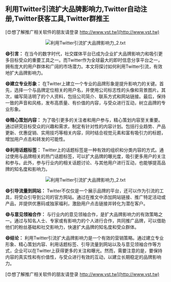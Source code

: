## **利用Twitter引流扩大品牌影响力,Twitter自动注册,Twitter获客工具,Twitter群推王**

[😍想了解推广相关软件的朋友请登录 http://www.vst.tw](http://www.vst.tw)

 <center><img src="https://vst.tw/MP4/tuiguang/png/1.png" alt="利用Twitter引流扩大品牌影响力_2.txt"></center>

**😄引言：**
在当今的数字时代，社交媒体平台已成为企业扩大品牌影响力和吸引更多目标受众的重要工具之一。而Twitter作为全球最大的即时信息分享平台之一，拥有庞大的用户群体和广阔的市场潜力。本文将探讨如何利用Twitter引流，有效地扩大品牌影响力。

**😄建立专业形象：**
在Twitter上建立一个专业的品牌形象是提升影响力的关键。首先，选择一个与品牌定位相关的用户名，并使用公司标志性的头像和背景图片。其次，编写简洁明了的个人资料，包括公司简介、联系方式和网站链接。最后，保持一致的声音和风格，发布高质量、有价值的内容，与受众进行互动，树立品牌的专业形象。

**😄精心策划内容：**
为了吸引更多的关注者和用户参与，精心策划内容至关重要。通过研究目标受众的兴趣和需求，制定有针对性的内容计划。包括行业趋势、产品更新、优惠促销、实用技巧等相关内容，同时结合视觉元素和富有吸引力的标题，增加用户点击和转发的可能性。

**😄利用话题标签：**
Twitter上的话题标签是一种有效的组织和分类内容的方式。通过使用与品牌相关的热门话题标签，可以扩大品牌的曝光度，吸引更多用户的关注和参与。此外，参与行业内的相关话题讨论、与其他用户进行互动，也能够提高品牌的知名度和影响力。

 <center><img src="https://vst.tw/MP4/tuiguang/png/4.png" alt="利用Twitter引流扩大品牌影响力_2.txt"></center>

**😄引导流量到网站：**
Twitter不仅仅是一个展示品牌的平台，还可以作为引流的工具，将受众引导到公司的官方网站。通过在推文中添加网站链接、推广特定活动或产品，并提供优惠码或独家福利，激励用户点击链接并转化为潜在客户。

**😄与意见领袖合作：**
与行业内的意见领袖合作，是扩大品牌影响力的有效策略之一。通过与知名人士、专家或有影响力的个人进行合作，共同推广品牌，可以借助他们的粉丝基础和社交影响力，快速扩大品牌的知名度和受众群体。

**😄结论：**
利用Twitter引流扩大品牌影响力是一个有效的营销策略。通过建立专业形象、精心策划内容、利用话题标签、引导流量到网站以及与意见领袖合作等方式，企业可以在Twitter上获得更多的关注和曝光。然而，需要注意的是，要保持内容的真实性和有价值性，与受众进行有效的互动，以建立长期稳定的品牌影响力。

[😍想了解推广相关软件的朋友请登录 http://www.vst.tw](http://www.vst.tw)



